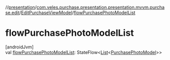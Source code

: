 //[presentation](../../../index.md)/[com.veles.purchase.presentation.presentation.mvvm.purchase.edit](../index.md)/[EditPurchaseViewModel](index.md)/[flowPurchasePhotoModelList](flow-purchase-photo-model-list.md)

# flowPurchasePhotoModelList

[androidJvm]\
val [flowPurchasePhotoModelList](flow-purchase-photo-model-list.md): StateFlow&lt;[List](https://kotlinlang.org/api/latest/jvm/stdlib/kotlin.collections/-list/index.html)&lt;[PurchasePhotoModel](../../../../domain/domain/com.veles.purchase.domain.model.purchase/-purchase-photo-model/index.md)&gt;&gt;
